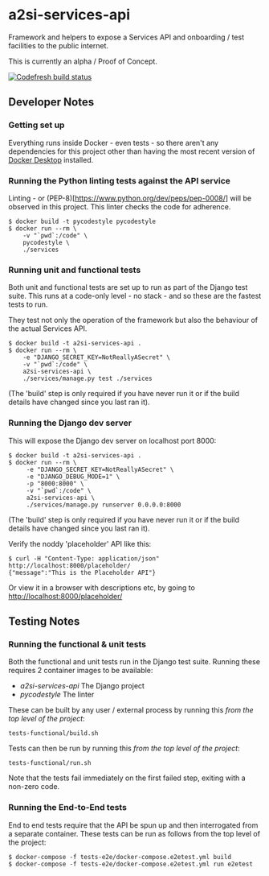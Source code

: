 # a2si-services-api

Framework and helpers to expose a Services API and onboarding / test facilities to the
public internet.

This is currently an alpha / Proof of Concept.

[![Codefresh build status]( https://g.codefresh.io/api/badges/pipeline/mcbhenwood/nhsd-a2si%2Fa2si-services-api%2Fa2si-services-api-test?type=cf-1)]( https://g.codefresh.io/public/accounts/mcbhenwood/pipelines/nhsd-a2si/a2si-services-api/a2si-services-api-test)

## Developer Notes

### Getting set up

Everything runs inside Docker - even tests - so there aren't any dependencies for this project
other than having the most recent version of [Docker Desktop](https://www.docker.com/products/docker-desktop)
installed.

### Running the Python linting tests against the API service
Linting - or (PEP-8)[https://www.python.org/dev/peps/pep-0008/] will be observed in this project.
This linter checks the code for adherence.
```
$ docker build -t pycodestyle pycodestyle
$ docker run --rm \
    -v "`pwd`:/code" \
    pycodestyle \
    ./services
```

### Running unit and functional tests
Both unit and functional tests are set up to run as part of the Django test suite. This runs at
a code-only level - no stack - and so these are the fastest tests to run.

They test not only the operation of the framework but also the behaviour of the actual Services API.
```
$ docker build -t a2si-services-api .
$ docker run --rm \
    -e "DJANGO_SECRET_KEY=NotReallyASecret" \
    -v "`pwd`:/code" \
    a2si-services-api \
    ./services/manage.py test ./services
```
(The 'build' step is only required if you have never run it or if the build details have changed
since you last ran it).

### Running the Django dev server
This will expose the Django dev server on localhost port 8000:
```
$ docker build -t a2si-services-api .
$ docker run --rm \
     -e "DJANGO_SECRET_KEY=NotReallyASecret" \
     -e "DJANGO_DEBUG_MODE=1" \
     -p "8000:8000" \
     -v "`pwd`:/code" \
     a2si-services-api \
     ./services/manage.py runserver 0.0.0.0:8000
```
(The 'build' step is only required if you have never run it or if the build details have changed
since you last ran it).

Verify the noddy 'placeholder' API like this:
```
$ curl -H "Content-Type: application/json" http://localhost:8000/placeholder/
{"message":"This is the Placeholder API"}
```
Or view it in a browser with descriptions etc, by going to <http://localhost:8000/placeholder/>

## Testing Notes

### Running the functional & unit tests

Both the functional and unit tests run in the Django test suite. Running these requires 2 container
images to be available:

  - *a2si-services-api* The Django project
  - *pycodestyle* The linter

These can be built by any user / external process by running this _from the top level of the
project_:
```
tests-functional/build.sh
```
Tests can then be run by running this _from the top level of the project_:
```
tests-functional/run.sh
```
Note that the tests fail immediately on the first failed step, exiting with a non-zero code.

### Running the End-to-End tests

End to end tests require that the API be spun up and then interrogated from a separate container.
These tests can be run as follows from the top level of the project:
```
$ docker-compose -f tests-e2e/docker-compose.e2etest.yml build
$ docker-compose -f tests-e2e/docker-compose.e2etest.yml run e2etest
```
